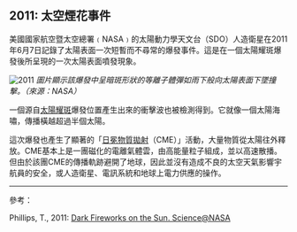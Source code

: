 ## 2011: 太空煙花事件

美國國家航空暨太空總署﹙NASA﹚的太陽動力學天文台（SDO）人造衛星在2011年6月7日記錄了太陽表面一次短暫而不尋常的爆發事件。這是在一個太陽耀斑爆發後所呈現的一次太陽表面噴發現象。

![2011](./static/ballistic_splash.jpg)
*圖片顯示該爆發中呈暗斑形狀的等離子體彈如雨下般向太陽表面下墜撞擊。（來源：NASA）*

一個源自<a href="#/zh/phenomena/solar-flare">太陽耀斑</a>爆發位置產生出來的衝擊波也被檢測得到。它就像一個太陽海嘯，傳播橫越超過半個太陽。

這次爆發也產生了顯著的「<a href="#/zh/phenomena/coronal-mass-ejections">日冕物質拋射</a>（CME）」活動，大量物質從太陽往外釋放。CME基本上是一團磁化的電離氣體雲，由高能量粒子組成，並以高速散播。但由於該團CME的傳播軌跡避開了地球，因此並沒有造成不良的太空天氣影響宇航員的安全，或人造衛星、電訊系統和地球上電力供應的操作。

---

參考：

Phillips, T., 2011: [Dark Fireworks on the Sun. Science@NASA](https://science.nasa.gov/science-news/science-at-nasa/2011/11jul_darkfireworks/)
